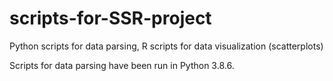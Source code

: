 # scripts-for-SSR-project
Python scripts for data parsing, R scripts for data visualization (scatterplots)

Scripts for data parsing have been run in Python 3.8.6.


